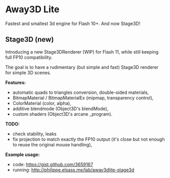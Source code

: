 Away3D Lite
=============

Fastest and smallest 3d engine for Flash 10+. And now Stage3D!


Stage3D (new)
-----
Introducing a new Stage3DRenderer (WIP) for Flash 11, while still keeping full FP10 compatibility.

The goal is to have a rudimentary (but simple and fast) Stage3D renderer for simple 3D scenes.

**Features:**
 - automatic quads to triangles conversion, double-sided materials,
 - BitmapMaterial / BitmapMaterialEx (mipmap, transparency control),
 - ColorMaterial (color, alpha),
 - additive blendmode (Object3D's blendMode),
 - custom shaders (Object3D's arcane _program).

**TODO:**
 - check stability, leaks
 - fix projection to match exactly the FP10 output (it's close but not enough to reuse the original mouse handling),
 
**Example usage:** 
 - code: https://gist.github.com/3659167
 - running: http://philippe.elsass.me/lab/away3dlite-stage3d